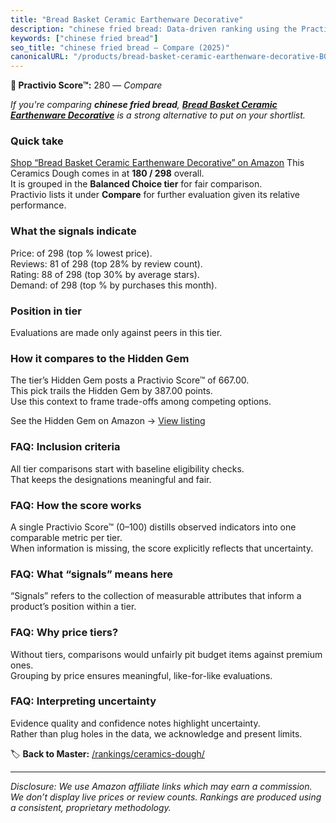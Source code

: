```yaml
---
title: "Bread Basket Ceramic Earthenware Decorative"
description: "chinese fried bread: Data-driven ranking using the Practivio Score™. Positioned by quality, value, demand, findability, momentum."
keywords: ["chinese fried bread"]
seo_title: "chinese fried bread — Compare (2025)"
canonicalURL: "/products/bread-basket-ceramic-earthenware-decorative-B07MZD4RYN/"
---
```


**🛒 Practivio Score™:** 280 — _Compare_


*If you're comparing **chinese fried bread**, **[Bread Basket Ceramic Earthenware Decorative](https://www.amazon.com/dp/B07MZD4RYN?tag=practivio-20)** is a strong alternative to put on your shortlist.*
### Quick take
[Shop “Bread Basket Ceramic Earthenware Decorative” on Amazon](https://www.amazon.com/dp/B07MZD4RYN?tag=practivio-20)
This Ceramics Dough comes in at **180 / 298** overall.  
It is grouped in the **Balanced Choice tier** for fair comparison.  
Practivio lists it under **Compare** for further evaluation given its relative performance.

### What the signals indicate
Price:  of 298 (top % lowest price).  
Reviews: 81 of 298 (top 28% by review count).  
Rating: 88 of 298 (top 30% by average stars).  
Demand:  of 298 (top % by purchases this month).

### Position in tier
Evaluations are made only against peers in this tier.

### How it compares to the Hidden Gem
The tier’s Hidden Gem posts a Practivio Score™ of 667.00.  
This pick trails the Hidden Gem by 387.00 points.  
Use this context to frame trade-offs among competing options.  

See the Hidden Gem on Amazon → [View listing](https://www.amazon.com/dp/B001GAP4YA?tag=practivio-20)

### FAQ: Inclusion criteria
All tier comparisons start with baseline eligibility checks.  
That keeps the designations meaningful and fair.

### FAQ: How the score works
A single Practivio Score™ (0–100) distills observed indicators into one comparable metric per tier.  
When information is missing, the score explicitly reflects that uncertainty.

### FAQ: What “signals” means here
“Signals” refers to the collection of measurable attributes that inform a product’s position within a tier.

### FAQ: Why price tiers?
Without tiers, comparisons would unfairly pit budget items against premium ones.  
Grouping by price ensures meaningful, like-for-like evaluations.

### FAQ: Interpreting uncertainty
Evidence quality and confidence notes highlight uncertainty.  
Rather than plug holes in the data, we acknowledge and present limits.

<!-- Missing template for Compare/CompareWithinPriceClass -->


🏷️ **Back to Master:** [/rankings/ceramics-dough/](/rankings/ceramics-dough/)

---
_Disclosure: We use Amazon affiliate links which may earn a commission. We don’t display live prices or review counts. Rankings are produced using a consistent, proprietary methodology._
